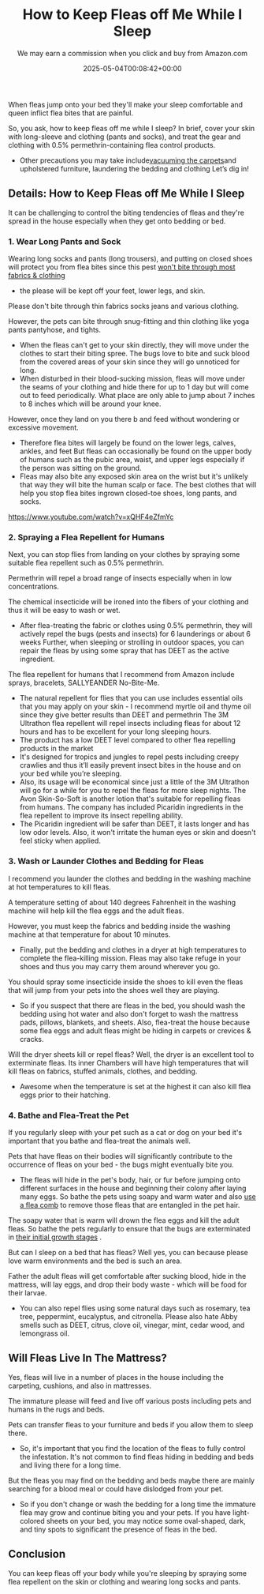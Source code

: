 ﻿---
author: We may earn a commission when you click and buy from Amazon.com
layout: post
title: How to Keep Fleas off Me While I Sleep
date: '2025-05-04T00:08:42+00:00'
categories:
- Fleas
- Guide
tags: []
slug: /how-to-keep-fleas-off-me-while-i-sleep/
lastmod: 2025-05-07T12:21:27+03:00
---

When fleas jump onto your bed they'll make your sleep comfortable and queen inflict flea bites that are painful.

So, you ask, how to keep fleas off me while I sleep? In brief, cover your skin with long-sleeve and clothing (pants and socks), and treat the gear and clothing with 0.5% permethrin-containing flea control products.
- Other precautions you may take include[vacuuming the carpets](https://pestpolicy.com/how-did-my-dog-get-fleas/)and upholstered furniture, laundering the bedding and clothing
Let’s dig in!
## Details: How to Keep Fleas off Me While I Sleep
It can be challenging to control the biting tendencies of fleas and they're spread in the house especially when they get onto bedding or bed.
### 1. Wear Long Pants and Sock
Wearing long socks and pants (long trousers), and putting on closed shoes will protect you from flea bites since this pest
[won't bite through most fabrics & clothing](https://pestpolicy.com/can-fleas-bite-through-clothes/)
- the please will be kept off your feet, lower legs, and skin.

Please don't bite through thin fabrics socks jeans and various clothing.

However, the pets can bite through snug-fitting and thin clothing like yoga pants pantyhose, and tights.
- When the fleas can't get to your skin directly, they will move under the clothes to start their biting spree.
The bugs love to bite and suck blood from the covered areas of your skin since they will go unnoticed for long.
- When disturbed in their blood-sucking mission, fleas will move under the seams of your clothing and hide there for up to 1 day but will come out to feed periodically.
What place are only able to jump about 7 inches to 8 inches which will be around your knee.

However, once they land on you there b and feed without wondering or excessive movement.
- Therefore flea bites will largely be found on the lower legs, calves, ankles, and feet
But fleas can occasionally be found on the upper body of humans such as the pubic area, waist, and upper legs especially if the person was sitting on the ground.
- Fleas may also bite any exposed skin area on the wrist but it's unlikely that way they will bite the human scalp or face.
The best clothes that will help you stop flea bites ingrown closed-toe shoes, long pants, and socks.

https://www.youtube.com/watch?v=xQHF4eZfmYc
### 2. Spraying a Flea Repellent for Humans
Next, you can stop flies from landing on your clothes by spraying some suitable flea repellent such as 0.5% permethrin.

Permethrin will repel a broad range of insects especially when in low concentrations.

The chemical insecticide will be ironed into the fibers of your clothing and thus it will be easy to wash or wet.
- After flea-treating the fabric or clothes using 0.5% permethrin, they will actively repel the bugs (pests and insects) for 6 launderings or about 6 weeks
Further, when sleeping or strolling in outdoor spaces, you can repair the fleas by using some spray that has DEET as the active ingredient.

The flea repellent for humans that I recommend from Amazon include sprays, bracelets, SALLYEANDER No-Bite-Me.
- The natural repellent for flies that you can use includes essential oils that you may apply on your skin - I recommend myrtle oil and thyme oil since they give better results than DEET and permethrin
The 3M Ultrathon flea repellent will repel insects including fleas for about 12 hours and has to be excellent for your long sleeping hours.
- The product has a low DEET level compared to other flea repelling products in the market
- It's designed for tropics and jungles to repel pests including creepy crawlies and thus it’ll easily prevent insect bites in the house and on your bed while you’re sleeping.
- Also, its usage will be economical since just a little of the 3M Ultrathon will go for a while for you to repel the fleas for more sleep nights.
The Avon Skin-So-Soft is another lotion that's suitable for repelling fleas from humans. The company has included Picaridin ingredients in the flea repellent to improve its insect repelling ability.
- The Picaridin ingredient will be safer than DEET, it lasts longer and has low odor levels. Also, it won't irritate the human eyes or skin and doesn't feel sticky when applied.
### 3. Wash or Launder Clothes and Bedding for Fleas
I recommend you launder the clothes and bedding in the washing machine at hot temperatures to kill fleas.

A temperature setting of about 140 degrees Fahrenheit in the washing machine will help kill the flea eggs and the adult fleas.

However, you must keep the fabrics and bedding inside the washing machine at that temperature for about 10 minutes.
- Finally, put the bedding and clothes in a dryer at high temperatures to complete the flea-killing mission.
Fleas may also take refuge in your shoes and thus you may carry them around wherever you go.

You should spray some insecticide inside the shoes to kill even the fleas that will jump from your pets into the shoes well they are playing.
- So if you suspect that there are fleas in the bed, you should wash the bedding using hot water and also don't forget to wash the mattress pads, pillows, blankets, and sheets.
Also, flea-treat the house because some flea eggs and adult fleas might be hiding in carpets or crevices & cracks.

Will the dryer sheets kill or repel fleas? Well, the dryer is an excellent tool to exterminate fleas. Its inner Chambers will have high temperatures that will kill fleas on fabrics, stuffed animals, clothes, and bedding.
- Awesome when the temperature is set at the highest it can also kill flea eggs prior to their hatching.
### 4. Bathe and Flea-Treat the Pet
If you regularly sleep with your pet such as a cat or dog on your bed it's important that you bathe and flea-treat the animals well.

Pets that have fleas on their bodies will significantly contribute to the occurrence of fleas on your bed - the bugs might eventually bite you.
- The fleas will hide in the pet's body, hair, or fur before jumping onto different surfaces in the house and beginning their colony after laying many eggs.
So bathe the pets using soapy and warm water and also
[use a flea comb](https://pestpolicy.com/best-flea-comb-for-cats/)
to remove those fleas that are entangled in the pet hair.

The soapy water that is warm will drown the flea eggs and kill the adult fleas. So bathe the pets regularly to ensure that the bugs are exterminated in
[their initial growth stages](https://pestpolicy.com/flea-life-cycle/)
.

But can I sleep on a bed that has fleas? Well yes, you can because please love warm environments and the bed is such an area.

Father the adult fleas will get comfortable after sucking blood, hide in the mattress, will lay eggs, and drop their body waste - which will be food for their larvae.
- You can also repel flies using some natural days such as rosemary, tea tree, peppermint, eucalyptus, and citronella.
Please also hate Abby smells such as DEET, citrus, clove oil, vinegar, mint, cedar wood, and lemongrass oil.
## Will Fleas Live In The Mattress?
Yes, fleas will live in a number of places in the house including the carpeting, cushions, and also in mattresses.

The immature please will feed and live off various posts including pets and humans in the rugs and beds.

Pets can transfer fleas to your furniture and beds if you allow them to sleep there.
- So, it's important that you find the location of the fleas to fully control the infestation.
It's not common to find fleas hiding in bedding and beds and living there for a long time.

But the fleas you may find on the bedding and beds maybe there are mainly searching for a blood meal or could have dislodged from your pet.
- So if you don't change or wash the bedding for a long time the immature flea may grow and continue biting you and your pets.
If you have light-colored sheets on your bed, you may notice some oval-shaped, dark, and tiny spots to significant the presence of fleas in the bed.
## Conclusion
You can keep fleas off your body while you're sleeping by spraying some flea repellent on the skin or clothing and wearing long socks and pants.